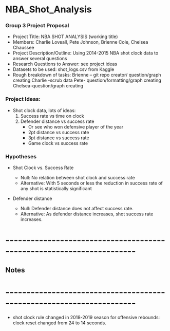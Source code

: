 # NBA_Shot_Analysis
### Group 3 Project Proposal
- Project Title: NBA SHOT ANALYSIS (working title)
- Members: Charlie Loveall, Pete Johnson, Brienne Cole, Chelsea Chaussee
- Project Description/Outline: Using 2014-2015 NBA shot clock data to answer several questions
- Research Questions to Answer: see project ideas
- Datasets to be used: shot_logs.csv from Kaggle
- Rough breakdown of tasks: Brienne – git repo creator/ question/graph creating
		            Charlie -scrub data
			    Pete- question/formatting/graph creating
			    Chelsea-question/graph creating
			    
			    


### Project Ideas:
- Shot clock data, lots of ideas:
	1. Success rate vs time on clock
	2. Defender distance vs success rate
		- Or see who won defensive player of the year
		- 2pt distance vs success rate
		- 3pt distance vs success rate
		- Game clock vs success rate

### Hypotheses
- Shot Clock vs. Success Rate
	- Null: No relation between shot clock and success rate
	- Alternative: With 5 seconds or less the reduction in success rate of any shot is statistically significant 

- Defender distance
	- Null: Defender distance does not affect success rate.
	- Alternative: As defender distance increases, shot success rate increases.
	
# ---------------------------------------------------------------------
## Notes
# ---------------------------------------------------------------------
- shot clock rule changed in 2018-2019 season for offensive rebounds: clock reset changed from 24 to 14 seconds.
